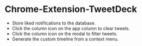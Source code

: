 # Chrome-Extension-TweetDeck

- Store liked notifications to the database.
- Click the column icon on the app column to clear tweets.
- Click the column icon on the modal to filter tweets.
- Generate the custom timeline from a context menu.
